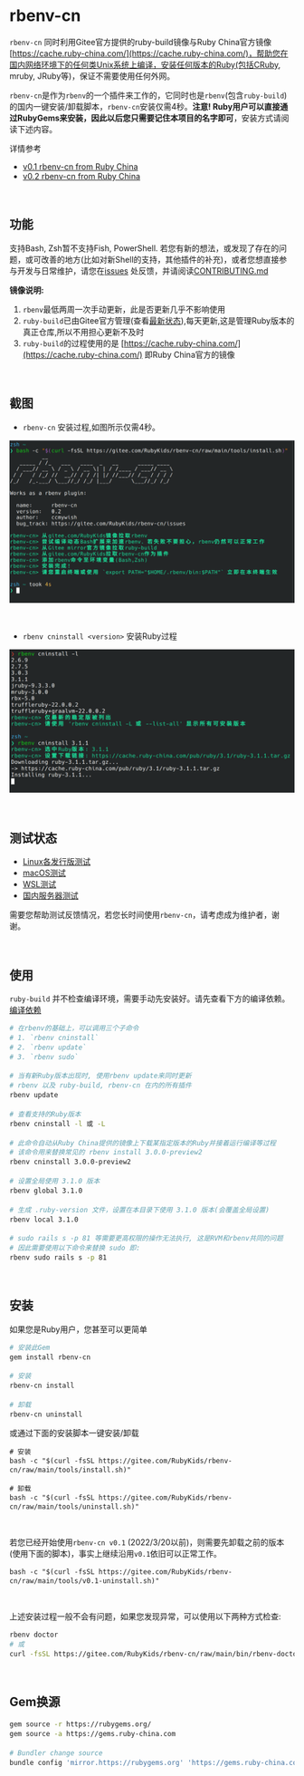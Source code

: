 # rbenv-cn

`rbenv-cn` 同时利用Gitee官方提供的ruby-build镜像与Ruby China官方镜像 [https://cache.ruby-china.com/](https://cache.ruby-china.com/)，帮助您在国内网络环境下的任何类Unix系统上编译，安装任何版本的Ruby(包括CRuby, mruby, JRuby等)，保证不需要使用任何外网。

`rbenv-cn`是作为`rbenv`的一个插件来工作的，它同时也是`rbenv`(包含`ruby-build`)的国内一键安装/卸载脚本，`rbenv-cn`安装仅需4秒。**注意! Ruby用户可以直接通过RubyGems来安装，因此以后您只需要记住本项目的名字即可**，安装方式请阅读下述内容。


详情参考 
- [v0.1 rbenv-cn from Ruby China](https://ruby-china.org/topics/40693)
- [v0.2 rbenv-cn from Ruby China](https://ruby-china.org/topics/42239)

<br>

## 功能

支持Bash, Zsh暂不支持Fish, PowerShell. 若您有新的想法，或发现了存在的问题，或可改善的地方(比如对新Shell的支持，其他插件的补充)，或者您想直接参与开发与日常维护，请您在[issues](https://gitee.com/RubyKids/rbenv-cn/issues) 处反馈，并请阅读[CONTRIBUTING.md](./CONTRIBUTING.md)

**镜像说明:**

1. `rbenv`最低两周一次手动更新，此是否更新几乎不影响使用
2. `ruby-build`已由Gitee官方管理(查看[最新状态](https://gitee.com/mirrors/ruby-build)),每天更新,这是管理Ruby版本的真正仓库,所以不用担心更新不及时
3. `ruby-build`的过程使用的是 [https://cache.ruby-china.com/](https://cache.ruby-china.com/) 即Ruby China官方的镜像

<br>

## 截图

- `rbenv-cn` 安装过程,如图所示仅需4秒。

![`rbenv-cn` 安装过程](./images/install.png)

<br>

- `rbenv cninstall <version>` 安装Ruby过程

![`rbenv cninstall` 安装Ruby过程](./images/cninstall.png)

<br>

## 测试状态

- [Linux各发行版测试](https://gitee.com/RubyKids/rbenv-cn/issues/I4YNS9)
- [macOS测试](https://gitee.com/RubyKids/rbenv-cn/issues/I4YNSI)
- [WSL测试](https://gitee.com/RubyKids/rbenv-cn/issues/I4YNS1)
- [国内服务器测试](https://gitee.com/RubyKids/rbenv-cn/issues/I4YNSO)

需要您帮助测试反馈情况，若您长时间使用`rbenv-cn`，请考虑成为维护者，谢谢。

<br>

## 使用

`ruby-build` 并不检查编译环境，需要手动先安装好。请先查看下方的编译依赖。
[编译依赖](https://github.com/rbenv/ruby-build/wiki#suggested-build-environment)

```bash
# 在rbenv的基础上，可以调用三个子命令 
# 1. `rbenv cninstall` 
# 2. `rbenv update`
# 3. `rbenv sudo`

# 当有新Ruby版本出现时, 使用rbenv update来同时更新 
# rbenv 以及 ruby-build, rbenv-cn 在内的所有插件
rbenv update

# 查看支持的Ruby版本
rbenv cninstall -l 或 -L 

# 此命令自动从Ruby China提供的镜像上下载某指定版本的Ruby并接着运行编译等过程
# 该命令用来替换常见的 rbenv install 3.0.0-preview2
rbenv cninstall 3.0.0-preview2

# 设置全局使用 3.1.0 版本
rbenv global 3.1.0

# 生成 .ruby-version 文件，设置在本目录下使用 3.1.0 版本(会覆盖全局设置)
rbenv local 3.1.0

# sudo rails s -p 81 等需要更高权限的操作无法执行, 这是RVM和rbenv共同的问题
# 因此需要使用以下命令来替换 sudo 即:
rbenv sudo rails s -p 81

```

<br>

## 安装

如果您是Ruby用户，您甚至可以更简单
```bash
# 安装此Gem
gem install rbenv-cn

# 安装
rbenv-cn install

# 卸载
rbenv-cn uninstall
```

或通过下面的安装脚本一键安装/卸载
```shell
# 安装
bash -c "$(curl -fsSL https://gitee.com/RubyKids/rbenv-cn/raw/main/tools/install.sh)"

# 卸载
bash -c "$(curl -fsSL https://gitee.com/RubyKids/rbenv-cn/raw/main/tools/uninstall.sh)"
```

<br>

若您已经开始使用`rbenv-cn v0.1` (2022/3/20以前)，则需要先卸载之前的版本(使用下面的脚本)，事实上继续沿用`v0.1`依旧可以正常工作。
```shell
bash -c "$(curl -fsSL https://gitee.com/RubyKids/rbenv-cn/raw/main/tools/v0.1-uninstall.sh)"
```

<br>

上述安装过程一般不会有问题，如果您发现异常，可以使用以下两种方式检查:
```bash
rbenv doctor 
# 或 
curl -fsSL https://gitee.com/RubyKids/rbenv-cn/raw/main/bin/rbenv-doctor | bash
```

<br>

## Gem换源
```bash
gem source -r https://rubygems.org/ 
gem source -a https://gems.ruby-china.com 

# Bundler change source
bundle config 'mirror.https://rubygems.org' 'https://gems.ruby-china.com' 
```

<br>
